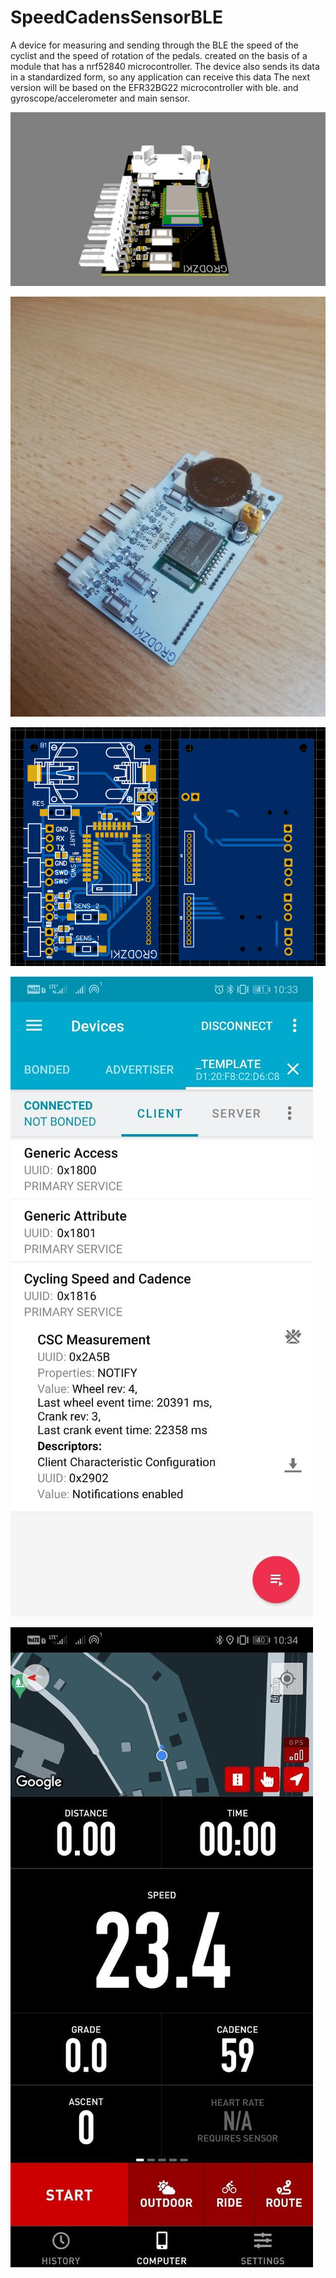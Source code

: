 # SpeedCadensSensorBLE

A device for measuring and sending through the BLE the speed of the cyclist and the speed of rotation of the pedals. created on the basis of a module that has a nrf52840 microcontroller. The device also sends its data in a standardized form, so any application can receive this data
The next version will be based on the EFR32BG22 microcontroller with ble. and gyroscope/accelerometer and main sensor.

![Alt Text](https://github.com/mikolaj2305/Speed_cadens-sensor-BLE/blob/main/Wygl%C4%85d%203D.png)

![Alt Text](https://github.com/mikolaj2305/Speed_cadens-sensor-BLE/blob/main/photo.jpg)

![Alt Text](https://github.com/mikolaj2305/Speed_cadens-sensor-BLE/blob/main/Wygl%C4%85d%202D.png)

![Alt Text](https://github.com/mikolaj2305/Speed_cadens-sensor-BLE/blob/main/screen_nrf_con.jpg)


![Alt Text](https://github.com/mikolaj2305/Speed_cadens-sensor-BLE/blob/main/screen_app.jpg)


